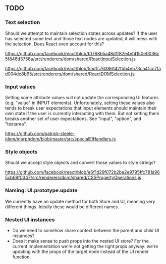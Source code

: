 ## TODO

### Text selection

Should we attempt to maintain selection states across updates? If the user has selected some
text and those text nodes are updated, it will mess with the selection. Does React even account
for this?

https://github.com/facebook/react/blob/b1768b5a48d1f82e4ef4150e0036c5f846d3758a/src/renderers/dom/shared/ReactInputSelection.js

https://github.com/facebook/react/blob/5ad1c76386142fbb4e573ca41cc7fad004de8b95/src/renderers/dom/shared/ReactDOMSelection.js

### Input values

Setting some attribute values will not update the corresponding UI features (e.g. "value" in
INPUT elements). Unfortunately, setting these values also tends to break user expectations
that input elements should maintain their own state if the user is currently interacting
with them. But not setting them breaks another set of user expectations. See "input", "option",
and "textarea".

https://github.com/patrick-steele-idem/morphdom/blob/master/src/specialElHandlers.js

### Style objects

Should we accept style objects and convert those values to style strings?

https://github.com/facebook/react/blob/e6f1d29f072b2be2e9795ffc781a965cb69f0347/src/renderers/dom/shared/CSSPropertyOperations.js

### Naming: UI.prototype.update

We currently have an update method for both Store and UI, meaning very different things.
Ideally these would be different names.

### Nested UI instances

- Do we need to somehow share context between the parent and child UI instances?
- Does it make sense to push props into the nested UI store? For the current implementation
  we're not getting the right props anyway: we're updating with the props of the target
  node instead of the UI render function.
